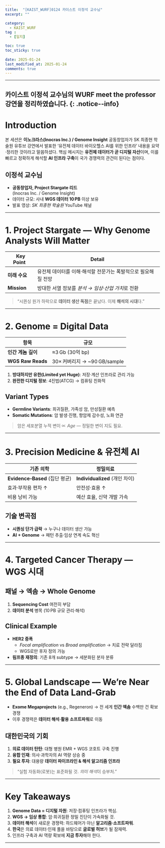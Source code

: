 ```yaml
---
title:  "[KAIST_WURF]0124 카이스트 이정석 교수님" 
excerpt: ""

category:
  - KAIST_WURF
tag :
  - [일지]

toc: true
toc_sticky: true
 
date: 2025-01-24
last_modified_at: 2025-01-24
comments: true
---
```


---
카이스트 이정석 교수님의 WURF meet the professor 강연을 정리하였습니다.
{: .notice--info}
---

# Introduction

본 세션은 **이노크라스(Inocras Inc.) / Genome Insight** 공동창업자가 SK 최종현 학술원 유튜브 강연에서 발표한 ‘유전체 데이터 바이오헬스 AI를 위한 인프라’ 내용을 요약·정리한 것이라고 말씀하셨다. 핵심 메시지는 **유전체 데이터가 곧 디지털 자산**이며, 이를 빠르고 정확하게 해석할 **AI 인프라 구축**이 국가 경쟁력의 관건이 된다는 점이다.

## 이정석 교수님
- **공동창업자, Project Stargate 리드**  
  (Inocras Inc. / Genome Insight)
- 데이터 규모: 사내 **WGS 데이터 10 PB** 이상 보유
- 발표 영상: *SK 최종현 학술원* YouTube 채널

---

# 1. Project Stargate — Why Genome Analysts Will Matter

| Key Point | Detail |
|-----------|--------|
| **미래 수요** | 유전체 데이터를 이해·해석할 전문가는 폭발적으로 필요해질 전망 |
| **Mission** | 방대한 서열 정보를 *분석 → 임상·산업 가치*로 전환 |

> “시퀀싱 원가 하락으로 **데이터 생산 독점**은 끝났다. 이제 **해석의 시대**다.”

---

# 2. Genome = Digital Data

| 항목 | 규모 |
|------|------|
| **인간 게놈 길이** | ≈3 Gb (30억 bp) |
| **WGS Raw Reads** | 30× 커버리지 → ~90 GB/sample |

1. **방대하지만 유한(Limited yet Huge)**: 저장·계산 인프라로 관리 가능
2. **완전한 디지털 정보**: 4진법(ATCG) → 컴퓨팅 친화적

## Variant Types
- **Germline Variants**: 희귀질환, 가족성 암, 만성질환 예측
- **Somatic Mutations**: 암 발생·진행, 항암제 감수성, 노화 연관

> 암은 세포분열 누적 변이 ∝ *Age* — 정밀한 변이 지도 필요.

---

# 3. Precision Medicine & 유전체 AI

| 기존 의학 | 정밀의료 |
|------------|-----------|
| **Evidence‑Based** (집단 평균) | **Individualized** (개인 차이) |
| 효과·부작용 편차 ↑ | 안전성·효용 ↑ |
| 비용 낭비 가능 | 예산 효율, 신약 개발 가속 |

## 기술 변곡점
- **시퀀싱 단가 급락** → 누구나 데이터 생산 가능
- **AI + Genome** → 패턴 추출·임상 연계 속도 혁신

---

# 4. Targeted Cancer Therapy — WGS 시대

## 패널 → 엑솜 → Whole Genome
1. **Sequencing Cost** 여전히 부담  
2. **데이터 분석** 병목 (10 PB 규모 관리·해석)

## Clinical Example
- **HER2 증폭**
  - *Focal amplification* vs *Broad amplification* → 치료 전략 달라짐
  - WGS로만 후자 정의 가능
- **림프종 재정의**: 기존 8개 subtype → 세분화된 분자 분류

---

# 5. Global Landscape — We’re Near the End of Data Land‑Grab

- **Exome Megaprojects** (e.g., Regeneron) → 전 세계 **인간 엑솜** 수백만 건 확보 경쟁
- 이후 경쟁력은 **데이터 해석·활용 소프트파워**로 이동

## 대한민국의 기회
1. **의료 데이터 탄탄**: 대형 병원 EMR + WGS 코호트 구축 진행
2. **융합 인재**: 의사·과학자의 AI 역량 상승 중
3. **필요 투자**: 대용량 **데이터 파이프라인 & 해석 알고리즘 인프라**

> “실험 자동화(로봇)는 표준화될 것. *의미 해석*이 승부처.”

---

# Key Takeaways

1. **Genome Data = 디지털 자원**: 저장·컴퓨팅 인프라가 핵심.
2. **WGS → 임상 통합**: 암·희귀질환 정밀 진단이 가속화될 것.
3. **데이터 해석**이 새로운 경쟁력: 하드웨어가 아닌 **알고리즘·소프트파워**.
4. **한국**은 의료 데이터·인재 풀을 바탕으로 **글로벌 허브**가 될 잠재력.
5. 인프라 구축과 AI 역량 확보에 **지금 투자**해야 한다.

---

